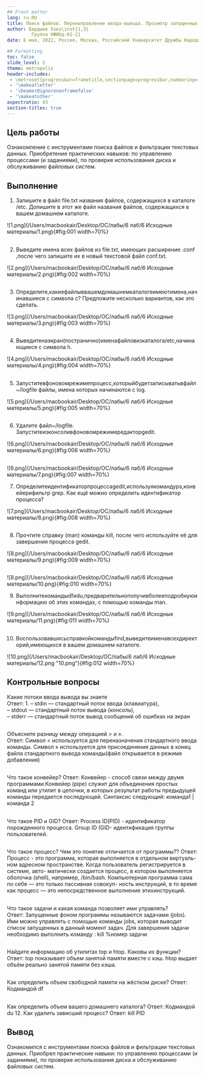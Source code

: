 ```yaml
---
## Front matter
lang: ru-RU
title: Поиск файлов. Перенаправление ввода-вывода. Просмотр запущенных процессов
author: Бердыев Эзиз\inst{1,3} 
         Группа НФИбд-01-21
date: 6 мая, 2022, Россия, Москва, Российский Университет Дружбы Народов

## Formatting
toc: false
slide_level: 2
theme: metropolis
header-includes: 
 - \metroset{progressbar=frametitle,sectionpage=progressbar,numbering=fraction}
 - '\makeatletter'
 - '\beamer@ignorenonframefalse'
 - '\makeatother'
aspectratio: 43
section-titles: true
---
```


## Цель работы
Ознакомление с инструментами поиска файлов и фильтрации текстовых данных. Приобретение практических навыков: по управлению процессами (и заданиями), по проверке использования диска и обслуживанию файловых систем.

## Выполнение

1. Запишите в файл file.txt названия файлов, содержащихся в каталоге /etc. Допишите в этот же файл названия файлов, содержащихся в вашем домашнем каталоге. 

![1.png](/Users/macbookair/Desktop/ОС/лабы/6 лаб/6 Исходные материалы/1.png){#fig:001 width=70%}

##

2. Выведите имена всех файлов из file.txt, имеющих расширение .conf ,после чего запишите их в новый текстовой файл conf.txt.

![2.png](/Users/macbookair/Desktop/ОС/лабы/6 лаб/6 Исходные материалы/2.png){#fig:002 width=70%}

##

3. Определите,какиефайлыввашемдомашнемкаталогеимеютимена,начинавшиеся с символа c? Предложите несколько вариантов, как это сделать.

![3.png](/Users/macbookair/Desktop/ОС/лабы/6 лаб/6 Исходные материалы/3.png){#fig:003 width=70%}

##

4. Выведитенаэкран(постранично)именафайловизкаталога/etc,начинающиеся с символа h.

![4.png](/Users/macbookair/Desktop/ОС/лабы/6 лаб/6 Исходные материалы/4.png){#fig:004 width=70%}

##

5. Запуститевфоновомрежимепроцесс,которыйбудетзаписыватьвфайл~/logfile файлы, имена которых начинаются с log.

![5.png](/Users/macbookair/Desktop/ОС/лабы/6 лаб/6 Исходные материалы/5.png){#fig:005 width=70%}

##

6. Удалите файл~/logfile. Запуститеизконсоливфоновомрежимередакторgedit.

![6.png](/Users/macbookair/Desktop/ОС/лабы/6 лаб/6 Исходные материалы/6.png){#fig:006 width=70%}

##

![6.png](/Users/macbookair/Desktop/ОС/лабы/6 лаб/6 Исходные материалы/7.png){#fig:007 width=70%}

7. Определитеидентификаторпроцессаgedit,используякомандуps,конвейерифильтр grep. Как ещё можно определить идентификатор процесса?

![7.png](/Users/macbookair/Desktop/ОС/лабы/6 лаб/6 Исходные материалы/8.png){#fig:008 width=70%}

##

8. Прочтите справку (man) команды kill, после чего используйте её для завершения процесса gedit.

![8.png](/Users/macbookair/Desktop/ОС/лабы/6 лаб/6 Исходные материалы/9.png){#fig:009 width=70%}

##

![8.png](/Users/macbookair/Desktop/ОС/лабы/6 лаб/6 Исходные материалы/10.png){#fig:010 width=70%}

9. Выполнитекомандыdfиdu,предварительнополучивболееподробнуюинформацию об этих командах, с помощью команды man.

![9.png](/Users/macbookair/Desktop/ОС/лабы/6 лаб/6 Исходные материалы/11.png){#fig:011 width=70%}

##

10. Воспользовавшисьсправкойкомандыfind,выведитеименавсехдиректорий,имеющихся в вашем домашнем каталоге.

![10.png](/Users/macbookair/Desktop/ОС/лабы/6 лаб/6 Исходные материалы/12.png "10.png"){#fig:012 width=70%}

## Контрольные вопросы

Какие потоки ввода вывода вы знаете  
Ответ: 1\. – stdin — стандартный поток ввода (клавиатура),  
– stdout — стандартный поток вывода (консоль),  
– stderr — стандартный поток вывод сообщений об ошибках на экран  

##

Объясните разницу между операцией > и ».  
Ответ: Символ < используется для переназначения стандартного ввода команды.
Символ » используется для присоединения данных в конец файла стандартного вывода команды(файл открывается в режиме добавления)

##

Что такое конвейер?
Ответ: Конвейер \- способ связи между двумя программами.Конвейер (pipe) служит для объединения простых команд или утилит в цепочки, в которых результат работы предыдущей команды передается последующей. Синтаксис следующий: команда1 | команда 2

##

Что такое PID и GID?
Ответ: Process ID(PID) - идентификатор порожденного процесса. Group ID (GID- идентификация группы пользователей.

##

Что такое процесс? Чем это понятие отличается от программы??
Ответ: Процесс \- это программа, которая выполняется в отдельном виртуаль\- ном адресном пространстве. Когда пользователь регистрируется в системе, авто\- матически создается процесс, в котором выполняется оболочка (shell), например, /bin/bash. Компьютерная программа сама по себе — это только пассивная совокуп- ность инструкций, в то время как процесс — это непосредственное выполнение этихинструкций.

##

Что такое задачи и какая команда позволяет ими управлять?  
Ответ: Запущенные фоном программы называются задачами (jobs). Ими можно управлять с помощью команды jobs, которая выводит список запущенных в данный момент задач. Для завершения задачи необходимо выполнить команду : kill %номер задачи

##

Найдите информацию об утилитах top и htop. Каковы их функции? Ответ: top показывает объем занятой памяти вместе с кэш. htop выдает объём реально занятой памяти без кэша.

##

Как определить объем свободной памяти на жёстком диске? Ответ: Кодмандой df

##

Как определить объем вашего домашнего каталога? Ответ: Кодмандой du 12. Как удалить зависший процесс? Ответ: kill PID


## Вывод
Ознакомился с инструментами поиска файлов и фильтрации текстовых данных. Приобрел практические навыки: по управлению процессами (и заданиями), по проверке использования диска и обслуживанию файловых систем.